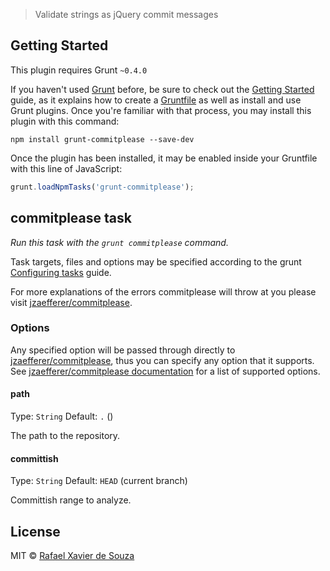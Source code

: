 > Validate strings as jQuery commit messages


## Getting Started
This plugin requires Grunt `~0.4.0`

If you haven't used [Grunt](http://gruntjs.com/) before, be sure to check out the [Getting Started](http://gruntjs.com/getting-started) guide, as it explains how to create a [Gruntfile](http://gruntjs.com/sample-gruntfile) as well as install and use Grunt plugins. Once you're familiar with that process, you may install this plugin with this command:

```shell
npm install grunt-commitplease --save-dev
```

Once the plugin has been installed, it may be enabled inside your Gruntfile with this line of JavaScript:

```js
grunt.loadNpmTasks('grunt-commitplease');
```


## commitplease task
_Run this task with the `grunt commitplease` command._

Task targets, files and options may be specified according to the grunt [Configuring tasks](http://gruntjs.com/configuring-tasks) guide.

For more explanations of the errors commitplease will throw at you please visit [jzaefferer/commitplease][].

[jzaefferer/commitplease]: https://github.com/jzaefferer/commitplease

### Options

Any specified option will be passed through directly to [jzaefferer/commitplease][], thus you can specify any option that it supports. See [jzaefferer/commitplease documentation][] for a list of supported options.

[jzaefferer/commitplease documentation]: http://github.com/jzaefferer/commitplease#api

#### path

Type: `String`
Default: `.` ()

The path to the repository.

#### committish

Type: `String`
Default: `HEAD` (current branch)

Committish range to analyze.


## License

MIT © [Rafael Xavier de Souza](http://rafael.xavier.blog.br)
